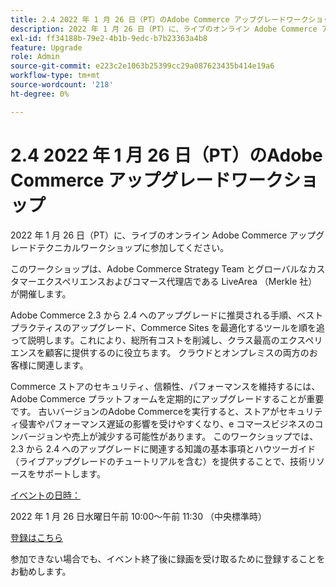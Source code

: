 ```yaml
---
title: 2.4 2022 年 1 月 26 日（PT）のAdobe Commerce アップグレードワークショップ
description: 2022 年 1 月 26 日（PT）に、ライブのオンライン Adobe Commerce アップグレードテクニカルワークショップに参加してください。
exl-id: ff34188b-79e2-4b1b-9edc-b7b23363a4b8
feature: Upgrade
role: Admin
source-git-commit: e223c2e1063b25399cc29a087623435b414e19a6
workflow-type: tm+mt
source-wordcount: '218'
ht-degree: 0%

---
```


# 2.4 2022 年 1 月 26 日（PT）のAdobe Commerce アップグレードワークショップ

2022 年 1 月 26 日（PT）に、ライブのオンライン Adobe Commerce アップグレードテクニカルワークショップに参加してください。

このワークショップは、Adobe Commerce Strategy Team とグローバルなカスタマーエクスペリエンスおよびコマース代理店である LiveArea （Merkle 社）が開催します。

Adobe Commerce 2.3 から 2.4 へのアップグレードに推奨される手順、ベストプラクティスのアップグレード、Commerce Sites を最適化するツールを順を追って説明します。これにより、総所有コストを削減し、クラス最高のエクスペリエンスを顧客に提供するのに役立ちます。 クラウドとオンプレミスの両方のお客様に関連します。

Commerce ストアのセキュリティ、信頼性、パフォーマンスを維持するには、Adobe Commerce プラットフォームを定期的にアップグレードすることが重要です。 古いバージョンのAdobe Commerceを実行すると、ストアがセキュリティ侵害やパフォーマンス遅延の影響を受けやすくなり、e コマースビジネスのコンバージョンや売上が減少する可能性があります。 このワークショップでは、2.3 から 2.4 へのアップグレードに関連する知識の基本事項とハウツーガイド （ライブアップグレードのチュートリアルを含む）を提供することで、技術リソースをサポートします。

<u>イベントの日時：</u>

2022 年 1 月 26 日水曜日午前 10:00～午前 11:30 （中央標準時）

[登録はこちら](https://register.gotowebinar.com/register/6951278956217776911)

参加できない場合でも、イベント終了後に録画を受け取るために登録することをお勧めします。
